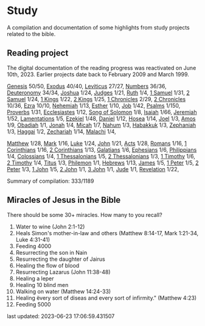 # Study

A compilation and documentation of some highlights from study projects related to the bible.

## Reading project

The digital documentation of the reading progress was reactivated on June 10th, 2023. Earlier projects date back to February 2009 and March 1999.

[Genesis](docs/bible/genesis/) 50/50, [Exodus](docs/bible/exodus/) 40/40, [Leviticus](docs/bible/leviticus/) 27/27, [Numbers](docs/bible/numbers/) 36/36, [Deuteronomy](docs/bible/deuteronomy/) 34/34, [Joshua](docs/bible/joshua/) 1/24, [Judges](docs/bible/judges/) 1/21, [Ruth](docs/bible/ruth/) 1/4, [1 Samuel](docs/bible/1_samuel/) 1/31, [2 Samuel](docs/bible/2_samuel/) 1/24, [1 Kings](docs/bible/1_kings/) 1/22, [2 Kings](docs/bible/2_kings/) 1/25, [1 Chronicles](docs/bible/1_chronicles/) 2/29, [2 Chronicles](docs/bible/2_chronicles/) 10/36, [Ezra](docs/bible/ezra/) 10/10, [Nehemiah](docs/bible/nehemiah/) 1/13, [Esther](docs/bible/esther/) 1/10, [Job](docs/bible/job/) 1/42, [Psalms](docs/bible/psalms/) 1/150, [Proverbs](docs/bible/proverbs/) 1/31, [Ecclesiastes](docs/bible/ecclesiastes/) 1/12, [Song of Solomon](docs/bible/song_of_solomon/) 1/8, [Isaiah](docs/bible/isaiah/) 1/66, [Jeremiah](docs/bible/jeremiah/) 1/52, [Lamentations](docs/bible/lamentations/) 1/5, [Ezekiel](docs/bible/ezekiel/) 1/48, [Daniel](docs/bible/daniel/) 1/12, [Hosea](docs/bible/hosea/) 1/14, [Joel](docs/bible/joel/) 1/3, [Amos](docs/bible/amos/) 1/9, [Obadiah](docs/bible/obadiah/) 1/1, [Jonah](docs/bible/jonah/) 1/4, [Micah](docs/bible/micah/) 1/7, [Nahum](docs/bible/nahum/) 1/3, [Habakkuk](docs/bible/habakkuk/) 1/3, [Zephaniah](docs/bible/zephaniah/) 1/3, [Haggai](docs/bible/haggai/) 1/2, [Zechariah](docs/bible/zechariah/) 1/14, [Malachi](docs/bible/malachi/) 1/4, 

[Matthew](docs/bible/matthew/) 1/28, [Mark](docs/bible/mark/) 1/16, [Luke](docs/bible/luke/) 1/24, [John](docs/bible/john/) 1/21, [Acts](docs/bible/acts/) 1/28, [Romans](docs/bible/romans/) 1/16, [1 Corinthians](docs/bible/1_corinthians/) 1/16, [2 Corinthians](docs/bible/2_corinthians/) 1/13, [Galatians](docs/bible/galatians/) 1/6, [Ephesians](docs/bible/ephesians/) 1/6, [Philippians](docs/bible/philippians/) 1/4, [Colossians](docs/bible/colossians/) 1/4, [1 Thessalonians](docs/bible/1_thessalonians/) 1/5, [2 Thessalonians](docs/bible/2_thessalonians/) 1/3, [1 Timothy](docs/bible/1_timothy/) 1/6, [2 Timothy](docs/bible/2_timothy/) 1/4, [Titus](docs/bible/titus/) 1/3, [Philemon](docs/bible/philemon/) 1/1, [Hebrews](docs/bible/hebrews/) 1/13, [James](docs/bible/james/) 1/5, [1 Peter](docs/bible/1_peter/) 1/5, [2 Peter](docs/bible/2_peter/) 1/3, [1 John](docs/bible/1_john/) 1/5, [2 John](docs/bible/2_john/) 1/1, [3 John](docs/bible/3_john/) 1/1, [Jude](docs/bible/jude/) 1/1, [Revelation](docs/bible/revelation/) 1/22, 

Summary of compilation: 333/1189
## Miracles of Jesus in the Bible

There should be some 30+ miracles. How many to you recall?

1. Water to wine (John 2:1-12)
2. Heals Simon's mother-in-law and others (Matthew 8:14-17, Mark 1:21-34, Luke 4:31-41)
3. Feeding 4000
4. Resurrecting the son in Nain
5. Resurrecting the daughter of Jairus
6. Healing the flow of blood
7. Resurrecting Lazarus (John 11:38-48)
8. Healing a leper
9. Healing 10 blind men
10. Walking on water (Matthew 14:24-33)
11. Healing ëvery sort of diseas and every sort of infirmity." (Matthew 4:23)
12. Feeding 5000


last updated: 2023-06-23 17:06:59.431507